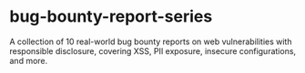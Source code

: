 # bug-bounty-report-series
A collection of 10 real-world bug bounty reports on web vulnerabilities with responsible disclosure, covering XSS, PII exposure, insecure configurations, and more.
